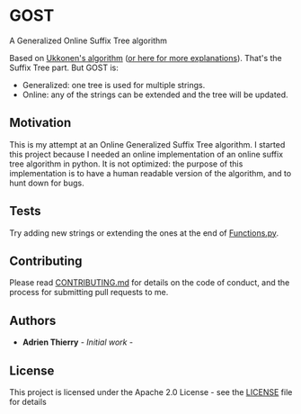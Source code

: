 # GOST
A Generalized Online Suffix Tree algorithm

Based on [Ukkonen's algorithm](https://www.cs.helsinki.fi/u/ukkonen/SuffixT1withFigs.pdf) ([or here for more explanations](https://stackoverflow.com/questions/9452701/ukkonens-suffix-tree-algorithm-in-plain-english)). That's the Suffix Tree part. But GOST is:
* Generalized: one tree is used for multiple strings.
* Online: any of the strings can be extended and the tree will be updated.

## Motivation

This is my attempt at an Online Generalized Suffix Tree algorithm.
I started this project because I needed an online implementation of an online suffix tree algorithm in python.
It is not optimized: the purpose of this implementation is to have a human readable version of the algorithm, and to hunt down for bugs.

## Tests

Try adding new strings or extending the ones at the end of [Functions.py](https://github.com/A-Thierry/GOST/blob/master/files/Functions.py).

## Contributing

Please read [CONTRIBUTING.md](https://github.com/A-Thierry/GOST/blob/master/CONTRIBUTING.md) for details on the code of conduct, and the process for submitting pull requests to me.

## Authors

* **Adrien Thierry** - *Initial work* -

## License

This project is licensed under the Apache 2.0 License - see the [LICENSE](https://github.com/A-Thierry/GOST/blob/master/LICENSE) file for details
